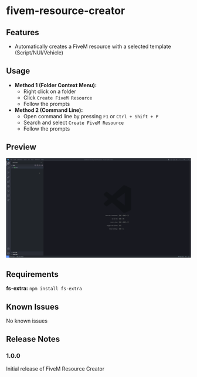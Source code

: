 # fivem-resource-creator

## Features

* Automatically creates a FiveM resource with a selected template (Script/NUI/Vehicle)

## Usage

* **Method 1 (Folder Context Menu):**
  * Right click on a folder
  * Click `Create FiveM Resource`
  * Follow the prompts
* **Method 2 (Command Line):**
  * Open command line by pressing `F1` or `Ctrl + Shift + P`
  * Search and select `Create FiveM Resource`
  * Follow the prompts

## Preview

![Preview (GIF)](preview/preview.gif)

## Requirements

**fs-extra:** `npm install fs-extra`

## Known Issues

No known issues

## Release Notes

### 1.0.0

Initial release of FiveM Resource Creator
